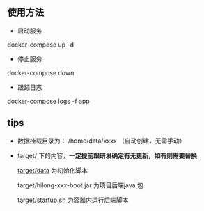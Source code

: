 ## 使用方法

- 启动服务

docker-compose up -d 

- 停止服务

docker-compose down 

- 跟踪日志

docker-compose logs -f app

## tips

- 数据挂载目录为： /home/data/xxxx  （自动创建，无需手动）

- target/ 下的内容，**一定提前跟研发确定有无更新，如有则需要替换**

    [target/data](http://172.16.2.122/devops/xm-dkcompose-devops/-/tree/main/szlng/target/data) 为初始化脚本

    target/hilong-xxx-boot.jar 为项目后端java 包

    [target/startup.sh](http://172.16.2.122/devops/xm-dkcompose-devops/-/blob/main/szlng/target/startup.sh) 为容器内运行后端脚本